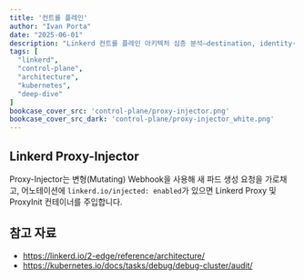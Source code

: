 ```yaml
---
title: '컨트롤 플레인'
author: "Ivan Porta"
date: "2025-06-01"
description: "Linkerd 컨트롤 플레인 아키텍처 심층 분석—destination, identity·policy, proxy-injector 컨트롤러가 Kubernetes에서 gRPC 트래픽과 리더 선출을 어떻게 조정하는지 살펴봅니다."
tags: [
  "linkerd",
  "control-plane",
  "architecture",
  "kubernetes",
  "deep-dive"
]
bookcase_cover_src: 'control-plane/proxy-injector.png'
bookcase_cover_src_dark: 'control-plane/proxy-injector_white.png'
---
```


## Linkerd Proxy-Injector

Proxy-Injector는 변형(Mutating) Webhook을 사용해 새 파드 생성 요청을 가로채고, 어노테이션에 `linkerd.io/injected: enabled`가 있으면 Linkerd Proxy 및 ProxyInit 컨테이너를 주입합니다.

## 참고 자료

- https://linkerd.io/2-edge/reference/architecture/
- https://kubernetes.io/docs/tasks/debug/debug-cluster/audit/